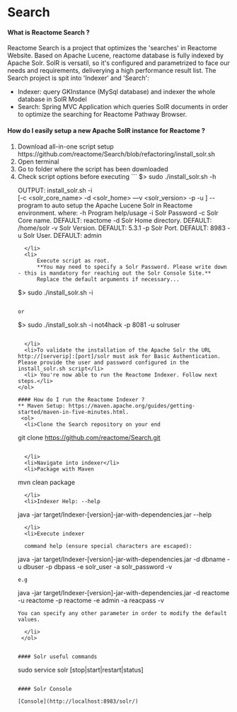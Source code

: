 # Search
#### What is Reactome Search ?
Reactome Search is a project that optimizes the 'searches' in Reactome Website. Based on Apache Lucene, reactome database is fully indexed by Apache Solr. SolR is versatil, so it's configured and parametrized to face our needs and requirements, deliverying a high performance result list.
The Search project is spit into 'Indexer' and 'Search':
  * Indexer: query GKInstance (MySql database) and indexer the whole database in SolR Model
  * Search: Spring MVC Application which queries SolR documents in order to optimize the searching for Reactome Pathway Browser.

#### How do I easily setup a new Apache SolR instance for Reactome ?
  <ol>
  <li>Download all-in-one script setup https://github.com/reactome/Search/blob/refactoring/install_solr.sh</li>
  <li>Open terminal</li>
  <li>Go to folder where the script has been downloaded</li>
  <li>Check script options before executing 
```
$> sudo ./install_solr.sh -h

OUTPUT:
install_solr.sh -i <password>  
                [-c <solr_core_name> 
                 -d <solr_home> 
                 —v <solr_version> 
                 -p <port> 
                 -u <user>] 
                 -- program to auto setup the Apache Lucene Solr in Reactome environment.
where:
    -h  Program help/usage
    -i  Solr Password
    -c  Solr Core name. DEFAULT: reactome
    -d  Solr Home directory. DEFAULT: /home/solr
    -v  Solr Version. DEFAULT: 5.3.1
    -p  Solr Port. DEFAULT: 8983
    -u  Solr User. DEFAULT: admin
```
  </li>
  <li>
      Execute script as root. 
      **You may need to specify a Solr Password. Please write down - this is mandatory for reaching out the Solr Console Site.**
      Replace the default arguments if necessary...

```
$> sudo ./install_solr.sh -i <password>
```

or

```
$> sudo ./install_solr.sh -i not4hack -p 8081 -u solruser
```

  </li>
  <li>To validate the installation of the Apache Solr the URL http://[serverip]:[port]/solr must ask for Basic Authentication. Please provide the user and password configured in the install_solr.sh script</li>
  <li> You're now able to run the Reactome Indexer. Follow next steps.</li>
</ol>
  
#### How do I run the Reactome Indexer ?
** Maven Setup: https://maven.apache.org/guides/getting-started/maven-in-five-minutes.html.
 <ol>
  <li>Clone the Search repository on your end

```
git clone https://github.com/reactome/Search.git
```

  </li>
  <li>Navigate into indexer</li>
  <li>Package with Maven
```
mvn clean package
```
  </li>
  <li>Indexer Help: --help
```
java -jar target/Indexer-[version]-jar-with-dependencies.jar --help
```
  </li>
  <li>Execute indexer
  
  command help (ensure special characters are escaped):
```
java -jar target/Indexer-[version]-jar-with-dependencies.jar 
     -d dbname 
     -u dbuser 
     -p dbpass 
     -e solr_user
     -a solr_password
     -v
```
e.g

```
java -jar target/Indexer-[version]-jar-with-dependencies.jar 
     -d reactome 
     -u reactome 
     -p reactome 
     -e admin
     -a reacpass
     -v
```
You can specify any other parameter in order to modify the default values.
    
  </li>
 </ol>
 
 
#### Solr useful commands

```
sudo service solr [stop|start|restart|status]
```

#### Solr Console

[Console](http://localhost:8983/solr/)
